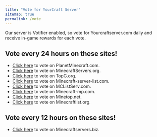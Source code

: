 ```yaml
---
title: "Vote for YourCraft Server"
sitemap: true
permalink: /vote
---
```


Our server is Votifier enabled, so vote for Yourcraftserver.com daily and receive in-game rewards for each vote.

## Vote every 24 hours on these sites!

- [Click here](https://www.planetminecraft.com/server/yourcraft-multiverse-smp-pvp-creative-economy/vote/) to vote on PlanetMinecraft.com.
- [Click here](http://minecraftservers.org/server/504418) to vote on MinecraftServers.org.
- [Click here](https://topg.org/Minecraft/in-355872) to vote on TopG.org.
- [Click here](https://minecraft-server-list.com/server/106625/vote/) to vote on Minecraft-server-list.com.
- [Click here](http://mclistserv.com/server/872) to vote on MCListServ.com.
- [Click here](https://minecraft-mp.com/server/7865/vote/) to vote on Minecraft-mp.com.
- [Click here](http://vote.minetop.net/552.html) to vote on Minetop.net.
- [Click here](https://minecraftlist.org/vote/11146) to vote on Minecraftlist.org.

## Vote every 12 hours on these sites!

- [Click here](https://minecraftservers.biz/servers/86931/vote/) to vote on Minecraftservers.biz.
